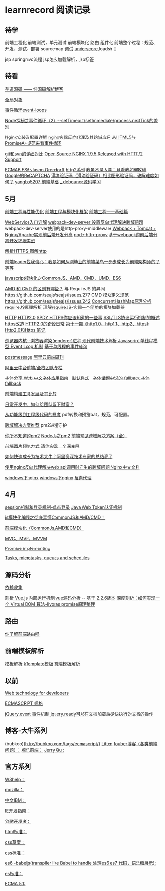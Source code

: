 # learnrecord 阅读记录
## 待学
前端工程化
前端测试，单元测试
前端模块化
路由
组件化
前端整个过程：规范、开发、测试、部署
sourcemap 调试
[underscore](https://github.com/jashkenas/underscore),loadsh
[]

jsp springmvc流程 jsp怎么加载解析，jsp标签

## 待看
[芋道源码 —— 纯源码解析博客](http://www.iocoder.cn/categories/Sharding-JDBC/?cnblog)

[全局对象](https://developer.mozilla.org/en-US/docs/Web/JavaScript/Reference/Global_Objects)

[事件循环event-loops](https://html.spec.whatwg.org/multipage/webappapis.html#event-loops)

[Node探秘之事件循环（2）--setTimeout/setImmediate/process.nextTick的差别](https://www.jianshu.com/p/837b584e1bdd?utm_campaign=maleskine&utm_content=note&utm_medium=reader_share&utm_source=weibo)

[Nginx安装及配置详解](https://www.cnblogs.com/zhouxinfei/p/7862285.html)
[nginx实现反向代理及其跨域应用](http://www.vuln.cn/2879)
[从HTML5与PromiseA+规范来看事件循环](https://github.com/Aaaaaaaty/blog/issues/13)

[git和svn的详细对比](https://www.cnblogs.com/dazhidacheng/p/7478438.html)
[Open Source NGINX 1.9.5 Released with HTTP/2 Support](https://www.nginx.com/blog/nginx-1-9-5/)

[ECMA6 ](http://dmitrysoshnikov.com/category/ecmascript/)
[ES6-Jason Orendorff](https://hacks.mozilla.org/author/jorendorffmozillacom/)
[http2系列](https://imququ.com/post/series.html)
[我虽不是人类：且看我如何攻破Google的ReCAPTCHA](https://blog.csdn.net/xiaof_90/article/details/51594941)
[滑块验证码（滑动验证码）相比图形验证码，破解难度如何？](https://www.zhihu.com/question/32209043)
[yangbo5207  前端基础](https://yangbo5207.github.io/wutongluo/ji-chu-jin-jie-xi-lie.html)
[_.debounce源码学习](https://github.com/wolfdu/blog-gitment/issues/18)
## 5月
[前端工程与性能优化](https://github.com/fouber/blog/issues/3)
[前端工程与模块化框架](https://github.com/fouber/blog/issues/4)
[前端工程——基础篇](https://github.com/fouber/blog/issues/10)

[WebService入门详解](https://blog.csdn.net/qq32933432/article/details/51394749)
[webpack-dev-server 设置反向代理解决跨域问题](https://www.cnblogs.com/liuchuanfeng/p/6802598.html)
webpack-dev-server使用的是http-proxy-middleware
[Webpack + Tomcat + Nginx/Apache实现前后端开发分离](https://blog.csdn.net/yin138/article/details/54865576)
[node-http-proxy](https://github.com/nodejitsu/node-http-proxy)
[基于webpack的前后端分离开发环境实战](https://segmentfault.com/a/1190000009266900)

[解析HTTPS-图解http](https://github.com/StevenXN/Blog/issues/3)

[前端leader找我谈心：我是如何从刚毕业的前端菜鸟一步步成长为前端架构师的？](https://www.cnblogs.com/running-runtu/p/9038725.html)
[等等](https://github.com/JohnBown/Yuanchao-Filed/issues/9)



[javascript模块化之CommonJS、AMD、CMD、UMD、ES6](https://blog.csdn.net/Real_Bird/article/details/54869066)

[AMD 和 CMD 的区别有哪些？](https://www.zhihu.com/question/20351507) 与 RequireJS 的异同https://github.com/seajs/seajs/issues/277  CMD 模块定义规范 https://github.com/seajs/seajs/issues/242 
[ConcurrentHashMap原理分析](https://my.oschina.net/hosee/blog/639352)
[requireJS原理解析](https://blog.csdn.net/cde7070/article/details/65935888)
[理解requireJS-实现一个简单的模块加载器](https://www.cnblogs.com/yexiaochai/p/3961291.html)


[HTTP,HTTP2.0,SPDY,HTTPS你应该知道的一些事](http://www.alloyteam.com/2016/07/httphttp2-0spdyhttps-reading-this-is-enough/)
[SSL/TLS协议运行机制的概述](http://www.ruanyifeng.com/blog/2014/02/ssl_tls.html)
[https改造](http://velocity.oreilly.com.cn/2015/ppts/lizhenyu.pdf)
[HTTP2.0的奇妙日常](http://www.alloyteam.com/2015/03/http2-0-di-qi-miao-ri-chang/)
[第十一期《http1.0、http1.1、http2、https》](https://github.com/mynane/web-problem/issues/11)
[Http2.0和Https 笔记](https://github.com/ToPeas/blog/issues/3)

[浏览器内核--浏览器渲染(renderer)进程](https://github.com/TokenYangForever/NewProject/issues/34)
[现代前端技术解析 ](https://github.com/pengliheng/pengliheng.github.io/issues/28)
[Javascript 单线程模型 Event Loop 机制](https://github.com/pengliheng/pengliheng.github.io/issues/28)
[基于单线程的事件轮询  ](https://github.com/CoolRabbit520/blog/issues/16)

[postmessage](https://segmentfault.com/a/1190000012264815)
[阿里云前端周刊 ](https://zhuanlan.zhihu.com/p/31430062)

[阿里云中台前端/全栈团队专栏](https://zhuanlan.zhihu.com/aliyun)

字体[分享 Web 中文字体应用指南](https://ruby-china.org/topics/14005)   [默认样式](https://github.com/sofish/typo.css/blob/master/typo.css)   [字体话题中说的 fallback ](https://www.zhihu.com/question/20127442/answer/14064802)[字体 fallback](https://www.zhihu.com/question/21847989)

[前端构建工具发展及其比较](https://github.com/dunizb/blog/issues/27)

[日常开发中，如何给团队留下财富？](https://github.com/qqiabc521/blog/issues/1)

[从功能级到工程级代码的思考](https://github.com/ZyJoey/blog/issues/3) pdf转换和预览bat，规范，可配置。

[跨域解决方案推荐](https://github.com/sunmaobin/sunmaobin.github.io/issues/50) pm2进程守护

[你所不知道的pm2](https://blog.csdn.net/uikoo9/article/details/79018750)
[NodeJs之pm2](https://www.cnblogs.com/zqzjs/p/6210645.html)
[前端常见跨域解决方案（全）](https://segmentfault.com/a/1190000011145364)

[前端图片预览方式](https://segmentfault.com/a/1190000010639256)
[请你实现一个深克隆](https://juejin.im/post/5abb55ee6fb9a028e33b7e0a)

[如何快速成长为技术大牛？阿里资深技术专家的总结亮了](https://github.com/qmsggg/BlogCollect/issues/170)

[使用nginx反向代理解决web api调用时产生的跨域问题 ](https://www.imooc.com/article/12591)
[Nginx中文文档](http://www.nginx.cn/doc/)

[windows下nginx](https://www.cnblogs.com/saysmy/p/6609796.html)
[windows下nginx](https://www.cnblogs.com/Chiler/p/8027167.html)
[反向代理](https://www.cnblogs.com/zhouxinfei/p/7862285.html)
## 4月

[session机制和登录机制-单点登录](https://github.com/UNDERCOVERj/tech-blog/issues/3)
[Java Web Token认证机制](https://github.com/coderzhw/blog/issues/2)

[js模块化编程之彻底弄懂CommonJS和AMD/CMD！](https://www.cnblogs.com/chenguangliang/p/5856701.html)

[前端模块化（CommonJs,AMD和CMD）](https://www.jianshu.com/p/d67bc79976e6)

[MVC、MVP、MVVM](https://github.com/livoras/blog/issues/11)

[Promise implementing](https://www.promisejs.org/implementing/)

[Tasks, microtasks, queues and schedules](https://jakearchibald.com/2015/tasks-microtasks-queues-and-schedules/?utm_source=html5weekly&utm_medium=email)

## 源码分析
[依赖收集](https://github.com/answershuto/learnVue/blob/master/docs/%E4%BE%9D%E8%B5%96%E6%94%B6%E9%9B%86.MarkDown)

[剖析 Vue.js 内部运行机制](https://juejin.im/book/5a36661851882538e2259c0f/section/5a3bb1866fb9a04515440f4e)
[vue源码分析 -- 基于 2.2.6版本](https://github.com/liutao/vue2.0-source)
[深度剖析：如何实现一个 Virtual DOM 算法-livoras ](https://github.com/livoras/blog/issues/13)
[promise原理整理](http://www.cnblogs.com/xiaozhuyuan/p/8427599.html)
## 路由

[你了解前端路由吗](https://juejin.im/post/5ac61da66fb9a028c71eae1b)

## 前端模板解析
[模板解析](https://github.com/xucz/jst-helloworld/blob/master/fis-conf.js)
[kTemplate模板](https://github.com/wulijian/ktemplate/blob/master/lib/kTemplate.js)
[前端模板解析](https://github.com/xucz/jst-helloworld)

## 以前

[Web technology for developers](https://developer.mozilla.org/en-US/docs/Web)

[ECMASCRIPT 规格](https://www.ecma-international.org/ecma-262/6.0/#sec-proxy-object-internal-methods-and-internal-slots-getprototypeof)

[jQuery.event 事件机制 ](http://www.kuitao8.com/20140305/2088.shtml)
[jquery.ready可以在文档加载后尽快执行对文档的操作](http://www.cnblogs.com/xiaozhuyuan/p/7498939.html)


## 博客-大牛系列
(bubkoo)(http://bubkoo.com/tags/ecmascript/)
[Litten](http://litten.me/2014/09/26/history-of-browser-useragent/)
[fouber博客（各类前端问题）：](https://github.com/fouber/blog)
[腾讯前端：](http://www.alloyteam.com/2013/11/console-log/)
[Jerry Qu :](https://imququ.com/post/http2-resource.html)

## 官方系列

[W3help：](http://www.w3help.org/zh-cn/causes/BT9027)

[mozilla：](https://developer.mozilla.org/en-US/docs/Web/Events/readystatechange)

[中文IBM：](https://www.ibm.com/developerworks/cn/web/1409_chengfu_css3flexbox/)

[IE开发指南：](https://msdn.microsoft.com/zh-cn/library/hh757293(v=vs.85).aspx)

[谷歌开发者：](https://developers.google.com/speed/docs/insights/OptimizeCSSDelivery)

[html标准：](https://html.spec.whatwg.org/multipage/dom.html#current-document-readiness)

[css草案：](https://drafts.csswg.org/css-transitions/#animatable-css)

[css标准：](https://www.w3.org/TR/CSS2/visuren.html#propdef-left)

[es6 -babeljs(transpiler like Babel to handle 处理es6 es7 代码，语法糖展示):](https://babeljs.io/repl#?babili=false&browsers=&build=&builtIns=false&code_lz=MYGwhgzhAECC0G8BQ1oFsCmAXAFgewBNoBeaACgEoSA-RAX2iTqA&debug=false&forceAllTransforms=false&shippedProposals=false&circleciRepo=&evaluate=false&fileSize=false&lineWrap=true&presets=stage-2&prettier=false&targets=&version=6.26.0&envVersion=)

[es标准：](http://www.ecma-international.org/ecma-262/7.0/#sec-functiondeclarationinstantiation)

[ECMA 5.1:](http://www.ecma-international.org/ecma-262/5.1/)
